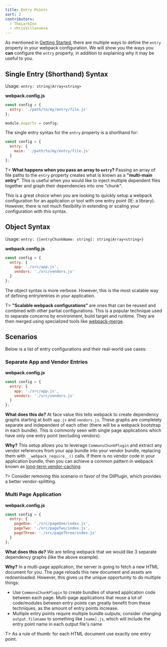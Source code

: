 ```yaml
---
title: Entry Points
sort: 2
contributors:
  - TheLarkInn
  - chrisVillanueva
---
```


As mentioned in [Getting Started](/guides/getting-started/#using-a-configuration), there are multiple ways to define the `entry` property in your webpack configuration. We will show you the ways you **can** configure the `entry` property, in addition to explaining why it may be useful to you.


## Single Entry (Shorthand) Syntax

Usage: `entry: string|Array<string>`

**webpack.config.js**

```javascript
const config = {
  entry: './path/to/my/entry/file.js'
};

module.exports = config;
```

The single entry syntax for the `entry` property is a shorthand for:

```javascript
const config = {
  entry: {
    main: './path/to/my/entry/file.js'
  }
};
```

T> **What happens when you pass an array to `entry`?** Passing an array of file paths to the `entry` property creates what is known as a **"multi-main entry"**. This is useful when you would like to inject multiple dependent files together and graph their dependencies into one "chunk".

This is a great choice when you are looking to quickly setup a webpack configuration for an application or tool with one entry point (IE: a library). However, there is not much flexibility in extending or scaling your configuration with this syntax.


## Object Syntax

Usage: `entry: {[entryChunkName: string]: string|Array<string>}`

**webpack.config.js**

```javascript
const config = {
  entry: {
    app: './src/app.js',
    vendors: './src/vendors.js'
  }
};
```

The object syntax is more verbose. However, this is the most scalable way of defining entry/entries in your application.

T> **"Scalable webpack configurations"** are ones that can be reused and combined with other partial configurations. This is a popular technique used to separate concerns by environment, build target and runtime. They are then merged using specialized tools like [webpack-merge](https://github.com/survivejs/webpack-merge).


## Scenarios

Below is a list of entry configurations and their real-world use cases:


### Separate App and Vendor Entries

**webpack.config.js**

```javascript
const config = {
  entry: {
    app: './src/app.js',
    vendors: './src/vendors.js'
  }
};
```

**What does this do?** At face value this tells webpack to create dependency graphs starting at both `app.js` and `vendors.js`. These graphs are completely separate and independent of each other (there will be a webpack bootstrap in each bundle). This is commonly seen with single page applications which have only one entry point (excluding vendors).

**Why?** This setup allows you to leverage `CommonsChunkPlugin` and extract any vendor references from your app bundle into your vendor bundle, replacing them with `__webpack_require__()` calls. If there is no vendor code in your application bundle, then you can achieve a common pattern in webpack known as [long-term vendor-caching](/guides/caching).

?> Consider removing this scenario in favor of the DllPlugin, which provides a better vendor-splitting.


### Multi Page Application

**webpack.config.js**

```javascript
const config = {
  entry: {
    pageOne: './src/pageOne/index.js',
    pageTwo: './src/pageTwo/index.js',
    pageThree: './src/pageThree/index.js'
  }
};
```

**What does this do?** We are telling webpack that we would like 3 separate dependency graphs (like the above example).

**Why?** In a multi-page application, the server is going to fetch a new HTML document for you. The page reloads this new document and assets are redownloaded. However, this gives us the unique opportunity to do multiple things:

- Use `CommonsChunkPlugin` to create bundles of shared application code between each page. Multi-page applications that reuse a lot of code/modules between entry points can greatly benefit from these techniques, as the amount of entry points increase.
- Multiple entry points require multiple bundle outputs; consider changing `output.filename` to something like `[name].js`, which will include the entry point name in each output file's name

T> As a rule of thumb: for each HTML document use exactly one entry point.
